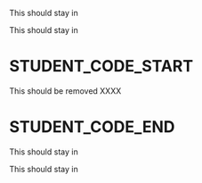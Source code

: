 This should stay in

This should stay in

# STUDENT_CODE_START

This should be removed XXXX

# STUDENT_CODE_END

This should stay in

This should stay in